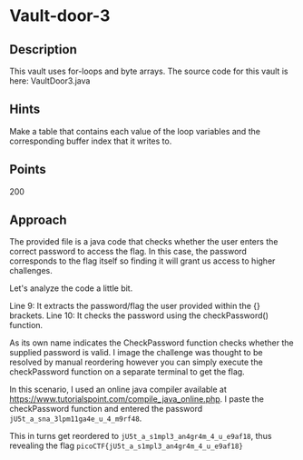 # Vault-door-3

## Description

This vault uses for-loops and byte arrays. The source code for this vault is here: VaultDoor3.java

## Hints

Make a table that contains each value of the loop variables and the corresponding buffer index that it writes to.

## Points

200

## Approach

The provided file is a java code that checks whether the user enters the correct password to access the flag. In this case, the password corresponds to the flag itself so finding it will grant us access to higher challenges.

Let's analyze the code a little bit.

Line 9: It extracts the password/flag the user provided within the {} brackets.
Line 10: It checks the password using the checkPassword() function.

As its own name indicates the CheckPassword function checks whether the supplied password is valid. I image the challenge was thought to be resolved by manual reordering however you can simply execute the checkPassword function on a separate terminal to get the flag.

In this scenario, I used an online java compiler available at https://www.tutorialspoint.com/compile_java_online.php. I paste the checkPassword function and entered the password `jU5t_a_sna_3lpm11ga4e_u_4_m9rf48`.

This in turns get reordered to `jU5t_a_s1mpl3_an4gr4m_4_u_e9af18`, thus revealing the flag `picoCTF{jU5t_a_s1mpl3_an4gr4m_4_u_e9af18}`


